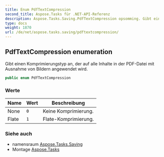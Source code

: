 ```yaml
---
title: Enum PdfTextCompression
second_title: Aspose.Tasks für .NET-API-Referenz
description: Aspose.Tasks.Saving.PdfTextCompression opsomming. Gibt einen Komprimierungstyp an der auf alle Inhalte in der PDFDatei mit Ausnahme von Bildern angewendet wird.
type: docs
weight: 1870
url: /de/net/aspose.tasks.saving/pdftextcompression/
---
```

## PdfTextCompression enumeration

Gibt einen Komprimierungstyp an, der auf alle Inhalte in der PDF-Datei mit Ausnahme von Bildern angewendet wird.

```csharp
public enum PdfTextCompression
```

### Werte

| Name | Wert | Beschreibung |
| --- | --- | --- |
| None | `0` | Keine Komprimierung. |
| Flate | `1` | Flate-Komprimierung. |

### Siehe auch

* namensraum [Aspose.Tasks.Saving](../../aspose.tasks.saving/)
* Montage [Aspose.Tasks](../../)



